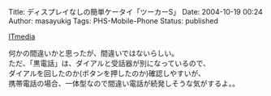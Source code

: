 Title: ディスプレイなしの簡単ケータイ「ツーカーS」
Date: 2004-10-19 00:24
Author: masayukig
Tags: PHS-Mobile-Phone
Status: published

[ITmedia](http://www.itmedia.co.jp/mobile/articles/0410/18/news010.html)

何かの間違いかと思ったが、間違いではないらしい。  
ただ、「黒電話」は、ダイアルと受話器が別になっているので、  
ダイアルを回したのか(ボタンを押したのか)確認しやすいが、  
携帯電話の場合、一体型なので間違い電話が続発しそうな気がするよ。。
